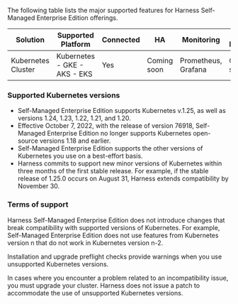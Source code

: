 The following table lists the major supported features for Harness Self-Managed Enterprise Edition offerings.

Solution| Supported Platform| Connected | HA | Monitoring| Disaster Recovery | 
| ----------------------------------------------------------------- | ---------------------------- | ----------- | ---------------- | ------------------- | ----------------- | 
| Kubernetes Cluster| Kubernetes - GKE - AKS - EKS | Yes| Coming soon| Prometheus, Grafana | Coming soon                                  

### Supported Kubernetes versions

* Self-Managed Enterprise Edition supports Kubernetes v.1.25, as well as versions 1.24, 1.23, 1.22, 1.21, and 1.20.
* Effective October 7, 2022, with the release of version 76918, Self-Managed Enterprise Edition no longer supports Kubernetes open-source versions 1.18 and earlier.
* Self-Managed Enterprise Edition supports the other versions of Kubernetes you use on a best-effort basis.
* Harness commits to support new minor versions of Kubernetes within three months of the first stable release. For example, if the stable release of 1.25.0 occurs on August 31, Harness extends compatibility by November 30.

### Terms of support

Harness Self-Managed Enterprise Edition does not introduce changes that break compatibility with supported versions of Kubernetes. For example, Self-Managed Enterprise Edition does not use features from Kubernetes version n that do not work in Kubernetes version n-2.

Installation and upgrade preflight checks provide warnings when you use unsupported Kubernetes versions.

In cases where you encounter a problem related to an incompatibility issue, you must upgrade your cluster. Harness does not issue a patch to accommodate the use of unsupported Kubernetes versions.